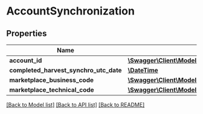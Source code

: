 # AccountSynchronization

## Properties
Name | Type | Description | Notes
------------ | ------------- | ------------- | -------------
**account_id** | [**\Swagger\Client\Model\AccountId**](AccountId.md) |  | 
**completed_harvest_synchro_utc_date** | [**\DateTime**](\DateTime.md) |  | [optional] 
**marketplace_business_code** | [**\Swagger\Client\Model\BeezUPCommonMarketplaceBusinessCode**](BeezUPCommonMarketplaceBusinessCode.md) |  | 
**marketplace_technical_code** | [**\Swagger\Client\Model\BeezUPCommonMarketplaceTechnicalCode**](BeezUPCommonMarketplaceTechnicalCode.md) |  | 

[[Back to Model list]](../README.md#documentation-for-models) [[Back to API list]](../README.md#documentation-for-api-endpoints) [[Back to README]](../README.md)


